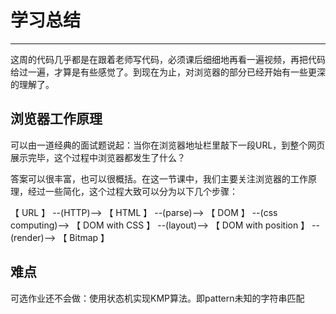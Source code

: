 # 学习总结
---
这周的代码几乎都是在跟着老师写代码，必须课后细细地再看一遍视频，再把代码给过一遍，才算是有些感觉了。到现在为止，对浏览器的部分已经开始有一些更深的理解了。

## 浏览器工作原理
可以由一道经典的面试题说起：当你在浏览器地址栏里敲下一段URL，到整个网页展示完毕，这个过程中浏览器都发生了什么？

答案可以很丰富，也可以很概括。在这一节课中，我们主要关注浏览器的工作原理，经过一些简化，这个过程大致可以分为以下几个步骤：

【 URL 】 --(HTTP)--> 【 HTML 】 --(parse)--> 【 DOM 】 --(css computing)--> 【 DOM with CSS 】 --(layout)--> 【 DOM with position 】 --(render)--> 【 Bitmap 】

## 难点
可选作业还不会做：使用状态机实现KMP算法。即pattern未知的字符串匹配
